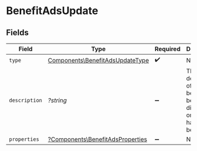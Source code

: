 # BenefitAdsUpdate


## Fields

| Field                                                                               | Type                                                                                | Required                                                                            | Description                                                                         |
| ----------------------------------------------------------------------------------- | ----------------------------------------------------------------------------------- | ----------------------------------------------------------------------------------- | ----------------------------------------------------------------------------------- |
| `type`                                                                              | [Components\BenefitAdsUpdateType](../../Models/Components/BenefitAdsUpdateType.md)  | :heavy_check_mark:                                                                  | N/A                                                                                 |
| `description`                                                                       | *?string*                                                                           | :heavy_minus_sign:                                                                  | The description of the benefit. Will be displayed on products having this benefit.  |
| `properties`                                                                        | [?Components\BenefitAdsProperties](../../Models/Components/BenefitAdsProperties.md) | :heavy_minus_sign:                                                                  | N/A                                                                                 |